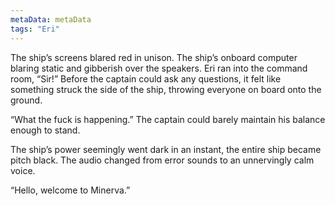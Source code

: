 ```yaml
---
metaData: metaData
tags: "Eri"
---
```


The ship’s screens blared red in unison. The ship’s onboard computer blaring static and gibberish over the speakers. Eri ran into the command room, “Sir!” Before the captain could ask any questions, it felt like something struck the side of the ship, throwing everyone on board onto the ground. 

“What the fuck is happening.” The captain could barely maintain his balance enough to stand. 

The ship’s power seemingly went dark in an instant, the entire ship became pitch black. The audio changed from error sounds to an unnervingly calm voice.

“Hello, welcome to Minerva.”